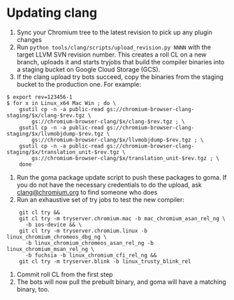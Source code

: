 # Updating clang

1.  Sync your Chromium tree to the latest revision to pick up any plugin
    changes
1.  Run `python tools/clang/scripts/upload_revision.py NNNN`
    with the target LLVM SVN revision number. This creates a roll CL on a new
    branch, uploads it and starts tryjobs that build the compiler binaries into
    a staging bucket on Google Cloud Storage (GCS).
1.  If the clang upload try bots succeed, copy the binaries from the staging
    bucket to the production one. For example:

```
$ export rev=123456-1
$ for x in Linux_x64 Mac Win ; do \
    gsutil cp -n -a public-read gs://chromium-browser-clang-staging/$x/clang-$rev.tgz \
        gs://chromium-browser-clang/$x/clang-$rev.tgz ; \
    gsutil cp -n -a public-read gs://chromium-browser-clang-staging/$x/llvmobjdump-$rev.tgz \
        gs://chromium-browser-clang/$x/llvmobjdump-$rev.tgz ; \
    gsutil cp -n -a public-read gs://chromium-browser-clang-staging/$x/translation_unit-$rev.tgz \
        gs://chromium-browser-clang/$x/translation_unit-$rev.tgz ; \
    done
```

1.  Run the goma package update script to push these packages to goma. If you do
    not have the necessary credentials to do the upload, ask clang@chromium.org
    to find someone who does
1.  Run an exhaustive set of try jobs to test the new compiler:
```
    git cl try &&
    git cl try -m tryserver.chromium.mac -b mac_chromium_asan_rel_ng \
      -b ios-device && \
    git cl try -m tryserver.chromium.linux -b linux_chromium_chromeos_dbg_ng \
      -b linux_chromium_chromeos_asan_rel_ng -b linux_chromium_msan_rel_ng \
      -b fuchsia -b linux_chromium_cfi_rel_ng &&
    git cl try -m tryserver.blink -b linux_trusty_blink_rel
```
1.  Commit roll CL from the first step
1.  The bots will now pull the prebuilt binary, and goma will have a matching
    binary, too.
